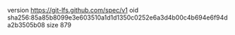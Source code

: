 version https://git-lfs.github.com/spec/v1
oid sha256:85a85b8099e3e603510a1d1d1350c0252e6a3d4b00c4b694e6f94da2b3505b08
size 879
